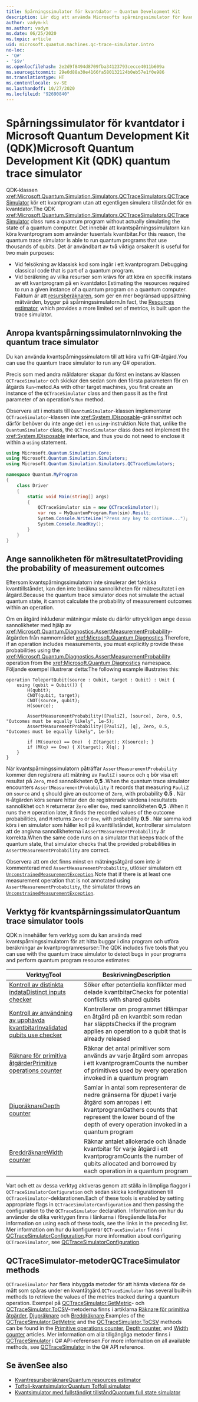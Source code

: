 ```yaml
---
title: Spårningssimulator för kvantdator – Quantum Development Kit
description: Lär dig att använda Microsofts spårningssimulator för kvantdatorer som felsöker klassisk kod och beräknar resurskraven för ett Q#-program.
author: vadym-kl
ms.author: vadym
ms.date: 06/25/2020
ms.topic: article
uid: microsoft.quantum.machines.qc-trace-simulator.intro
no-loc:
- 'Q#'
- '$$v'
ms.openlocfilehash: 2e2d9f8494d8709fba34123793cecce4011b609a
ms.sourcegitcommit: 29e0d88a30e4166fa580132124b0eb57e1f0e986
ms.translationtype: HT
ms.contentlocale: sv-SE
ms.lasthandoff: 10/27/2020
ms.locfileid: "92690840"
---
```

# <a name="microsoft-quantum-development-kit-qdk-quantum-trace-simulator"></a><span data-ttu-id="ab4ed-103">Spårningssimulator för kvantdator i Microsoft Quantum Development Kit (QDK)</span><span class="sxs-lookup"><span data-stu-id="ab4ed-103">Microsoft Quantum Development Kit (QDK) quantum trace simulator</span></span>

<span data-ttu-id="ab4ed-104">QDK-klassen <xref:Microsoft.Quantum.Simulation.Simulators.QCTraceSimulators.QCTraceSimulator> kör ett kvantprogram utan att egentligen simulera tillståndet för en kvantdator.</span><span class="sxs-lookup"><span data-stu-id="ab4ed-104">The QDK <xref:Microsoft.Quantum.Simulation.Simulators.QCTraceSimulators.QCTraceSimulator> class runs a quantum program without actually simulating the state of a quantum computer.</span></span> <span data-ttu-id="ab4ed-105">Det innebär att kvantspårningssimulatorn kan köra kvantprogram som använder tusentals kvantbitar.</span><span class="sxs-lookup"><span data-stu-id="ab4ed-105">For this reason, the quantum trace simulator is able to run quantum programs that use thousands of qubits.</span></span>  <span data-ttu-id="ab4ed-106">Det är användbart av två viktiga orsaker:</span><span class="sxs-lookup"><span data-stu-id="ab4ed-106">It is useful for two main purposes:</span></span> 

* <span data-ttu-id="ab4ed-107">Vid felsökning av klassisk kod som ingår i ett kvantprogram.</span><span class="sxs-lookup"><span data-stu-id="ab4ed-107">Debugging classical code that is part of a quantum program.</span></span> 
* <span data-ttu-id="ab4ed-108">Vid beräkning av vilka resurser som krävs för att köra en specifik instans av ett kvantprogram på en kvantdator.</span><span class="sxs-lookup"><span data-stu-id="ab4ed-108">Estimating the resources required to run a given instance of a quantum program on a quantum computer.</span></span> <span data-ttu-id="ab4ed-109">Faktum är att [resursberäknaren](xref:microsoft.quantum.machines.resources-estimator), som ger en mer begränsad uppsättning mätvärden, bygger på spårningssimulatorn.</span><span class="sxs-lookup"><span data-stu-id="ab4ed-109">In fact, the [Resources estimator](xref:microsoft.quantum.machines.resources-estimator), which provides a more limited set of metrics, is built upon the trace simulator.</span></span>

## <a name="invoking-the-quantum-trace-simulator"></a><span data-ttu-id="ab4ed-110">Anropa kvantspårningssimulatorn</span><span class="sxs-lookup"><span data-stu-id="ab4ed-110">Invoking the quantum trace simulator</span></span>

<span data-ttu-id="ab4ed-111">Du kan använda kvantspårningssimulatorn till att köra valfri Q#-åtgärd.</span><span class="sxs-lookup"><span data-stu-id="ab4ed-111">You can use the quantum trace simulator to run any Q# operation.</span></span>

<span data-ttu-id="ab4ed-112">Precis som med andra måldatorer skapar du först en instans av klassen `QCTraceSimulator` och skickar den sedan som den första parametern för en åtgärds `Run`-metod.</span><span class="sxs-lookup"><span data-stu-id="ab4ed-112">As with other target machines, you first create an instance of the `QCTraceSimulator` class and then pass it as the first parameter of an operation's `Run` method.</span></span>

<span data-ttu-id="ab4ed-113">Observera att i motsats till `QuantumSimulator`-klassen implementerar `QCTraceSimulator`-klassen inte <xref:System.IDisposable>-gränssnittet och därför behöver du inte ange det i en `using`-instruktion.</span><span class="sxs-lookup"><span data-stu-id="ab4ed-113">Note that, unlike the `QuantumSimulator` class, the `QCTraceSimulator` class does not implement the <xref:System.IDisposable> interface, and thus you do not need to enclose it within a `using` statement.</span></span>

```csharp
using Microsoft.Quantum.Simulation.Core;
using Microsoft.Quantum.Simulation.Simulators;
using Microsoft.Quantum.Simulation.Simulators.QCTraceSimulators;

namespace Quantum.MyProgram
{
    class Driver
    {
        static void Main(string[] args)
        {
            QCTraceSimulator sim = new QCTraceSimulator();
            var res = MyQuantumProgram.Run(sim).Result;
            System.Console.WriteLine("Press any key to continue...");
            System.Console.ReadKey();
        }
    }
}
```

## <a name="providing-the-probability-of-measurement-outcomes"></a><span data-ttu-id="ab4ed-114">Ange sannolikheten för mätresultatet</span><span class="sxs-lookup"><span data-stu-id="ab4ed-114">Providing the probability of measurement outcomes</span></span>

<span data-ttu-id="ab4ed-115">Eftersom kvantspårningssimulatorn inte simulerar det faktiska kvanttillståndet, kan den inte beräkna sannolikheten för mätresultatet i en åtgärd.</span><span class="sxs-lookup"><span data-stu-id="ab4ed-115">Because the quantum trace simulator does not simulate the actual quantum state, it cannot calculate the probability of measurement outcomes within an operation.</span></span> 

<span data-ttu-id="ab4ed-116">Om en åtgärd inkluderar mätningar måste du därför uttryckligen ange dessa sannolikheter med hjälp av <xref:Microsoft.Quantum.Diagnostics.AssertMeasurementProbability>-åtgärden från namnområdet <xref:Microsoft.Quantum.Diagnostics>.</span><span class="sxs-lookup"><span data-stu-id="ab4ed-116">Therefore, if an operation includes measurements, you must explicitly provide these probabilities using the <xref:Microsoft.Quantum.Diagnostics.AssertMeasurementProbability> operation from the <xref:Microsoft.Quantum.Diagnostics> namespace.</span></span> <span data-ttu-id="ab4ed-117">Följande exempel illustrerar detta:</span><span class="sxs-lookup"><span data-stu-id="ab4ed-117">The following example illustrates this:</span></span>

```qsharp
operation TeleportQubit(source : Qubit, target : Qubit) : Unit {
    using (qubit = Qubit()) {
        H(qubit);
        CNOT(qubit, target);
        CNOT(source, qubit);
        H(source);

        AssertMeasurementProbability([PauliZ], [source], Zero, 0.5, "Outcomes must be equally likely", 1e-5);
        AssertMeasurementProbability([PauliZ], [q], Zero, 0.5, "Outcomes must be equally likely", 1e-5);

        if (M(source) == One)  { Z(target); X(source); }
        if (M(q) == One) { X(target); X(q); }
    }
}
```

<span data-ttu-id="ab4ed-118">När kvantspårningssimulatorn påträffar `AssertMeasurementProbability` kommer den registrera att mätning av `PauliZ` i `source` och `q` bör visa ett resultat på `Zero`, med sannolikheten **0,5** .</span><span class="sxs-lookup"><span data-stu-id="ab4ed-118">When the quantum trace simulator encounters `AssertMeasurementProbability` it records that measuring `PauliZ` on `source` and `q` should give an outcome of `Zero`, with probability **0.5** .</span></span> <span data-ttu-id="ab4ed-119">När `M`-åtgärden körs senare hittar den de registrerade värdena i resultatets sannolikhet och `M` returnerar `Zero` eller `One`, med sannolikheten **0,5** .</span><span class="sxs-lookup"><span data-stu-id="ab4ed-119">When it runs the `M` operation later, it finds the recorded values of the outcome probabilities, and `M` returns `Zero` or `One`, with probability **0.5** .</span></span> <span data-ttu-id="ab4ed-120">När samma kod körs i en simulator som håller koll på kvanttillståndet, kontrollerar simulatorn att de angivna sannolikheterna i `AssertMeasurementProbability` är korrekta.</span><span class="sxs-lookup"><span data-stu-id="ab4ed-120">When the same code runs on a simulator that keeps track of the quantum state, that simulator checks that the provided probabilities in `AssertMeasurementProbability` are correct.</span></span>

<span data-ttu-id="ab4ed-121">Observera att om det finns minst en mätningsåtgärd som inte är kommenterad med `AssertMeasurementProbability`, utlöser simulatorn ett [`UnconstrainedMeasurementException`](https://docs.microsoft.com/dotnet/api/microsoft.quantum.simulation.simulators.qctracesimulators.unconstrainedmeasurementexception).</span><span class="sxs-lookup"><span data-stu-id="ab4ed-121">Note that if there is at least one measurement operation that is not annotated using `AssertMeasurementProbability`, the simulator throws an [`UnconstrainedMeasurementException`](https://docs.microsoft.com/dotnet/api/microsoft.quantum.simulation.simulators.qctracesimulators.unconstrainedmeasurementexception).</span></span>

## <a name="quantum-trace-simulator-tools"></a><span data-ttu-id="ab4ed-122">Verktyg för kvantspårningssimulator</span><span class="sxs-lookup"><span data-stu-id="ab4ed-122">Quantum trace simulator tools</span></span>

<span data-ttu-id="ab4ed-123">QDK:n innehåller fem verktyg som du kan använda med kvantspårningssimulatorn för att hitta buggar i dina program och utföra beräkningar av kvantprogramresurser:</span><span class="sxs-lookup"><span data-stu-id="ab4ed-123">The QDK includes five tools that you can use with the quantum trace simulator to detect bugs in your programs and perform quantum program resource estimates:</span></span> 

|<span data-ttu-id="ab4ed-124">Verktyg</span><span class="sxs-lookup"><span data-stu-id="ab4ed-124">Tool</span></span> | <span data-ttu-id="ab4ed-125">Beskrivning</span><span class="sxs-lookup"><span data-stu-id="ab4ed-125">Description</span></span> |
|-----| -----|
|[<span data-ttu-id="ab4ed-126">Kontroll av distinkta indata</span><span class="sxs-lookup"><span data-stu-id="ab4ed-126">Distinct inputs checker</span></span>](xref:microsoft.quantum.machines.qc-trace-simulator.distinct-inputs) |<span data-ttu-id="ab4ed-127">Söker efter potentiella konflikter med delade kvantbitar</span><span class="sxs-lookup"><span data-stu-id="ab4ed-127">Checks for potential conflicts with shared qubits</span></span> |
|[<span data-ttu-id="ab4ed-128">Kontroll av användning av upphävda kvantbitar</span><span class="sxs-lookup"><span data-stu-id="ab4ed-128">Invalidated qubits use checker</span></span>](xref:microsoft.quantum.machines.qc-trace-simulator.invalidated-qubits)  |<span data-ttu-id="ab4ed-129">Kontrollerar om programmet tillämpar en åtgärd på en kvantbit som redan har släppts</span><span class="sxs-lookup"><span data-stu-id="ab4ed-129">Checks if the program applies an operation to a qubit that is already released</span></span> |
|[<span data-ttu-id="ab4ed-130">Räknare för primitiva åtgärder</span><span class="sxs-lookup"><span data-stu-id="ab4ed-130">Primitive operations counter</span></span>](xref:microsoft.quantum.machines.qc-trace-simulator.primitive-counter)  | <span data-ttu-id="ab4ed-131">Räknar det antal primitiver som används av varje åtgärd som anropas i ett kvantprogram</span><span class="sxs-lookup"><span data-stu-id="ab4ed-131">Counts the number of primitives used by every operation invoked in a quantum program</span></span>  |
|[<span data-ttu-id="ab4ed-132">Djupräknare</span><span class="sxs-lookup"><span data-stu-id="ab4ed-132">Depth counter</span></span>](xref:microsoft.quantum.machines.qc-trace-simulator.depth-counter)  |<span data-ttu-id="ab4ed-133">Samlar in antal som representerar de nedre gränserna för djupet i varje åtgärd som anropas i ett kvantprogram</span><span class="sxs-lookup"><span data-stu-id="ab4ed-133">Gathers counts that represent the lower bound of the depth of every operation invoked in a quantum program</span></span>   |
|[<span data-ttu-id="ab4ed-134">Breddräknare</span><span class="sxs-lookup"><span data-stu-id="ab4ed-134">Width counter</span></span>](xref:microsoft.quantum.machines.qc-trace-simulator.width-counter)  |<span data-ttu-id="ab4ed-135">Räknar antalet allokerade och lånade kvantbitar för varje åtgärd i ett kvantprogram</span><span class="sxs-lookup"><span data-stu-id="ab4ed-135">Counts the number of qubits allocated and borrowed by each operation in a quantum program</span></span> |

<span data-ttu-id="ab4ed-136">Vart och ett av dessa verktyg aktiveras genom att ställa in lämpliga flaggor i `QCTraceSimulatorConfiguration` och sedan skicka konfigurationen till `QCTraceSimulator`-deklarationen.</span><span class="sxs-lookup"><span data-stu-id="ab4ed-136">Each of these tools is enabled by setting appropriate flags in `QCTraceSimulatorConfiguration` and then passing the configuration to the `QCTraceSimulator` declaration.</span></span> <span data-ttu-id="ab4ed-137">Information om hur du använder de olika verktygen finns i länkarna i föregående lista.</span><span class="sxs-lookup"><span data-stu-id="ab4ed-137">For information on using each of these tools, see the links in the preceding list.</span></span> <span data-ttu-id="ab4ed-138">Mer information om hur du konfigurerar `QCTraceSimulator` finns i [QCTraceSimulatorConfiguration](xref:Microsoft.Quantum.Simulation.Simulators.QCTraceSimulators.QCTraceSimulatorConfiguration).</span><span class="sxs-lookup"><span data-stu-id="ab4ed-138">For more information about configuring `QCTraceSimulator`, see [QCTraceSimulatorConfiguration](xref:Microsoft.Quantum.Simulation.Simulators.QCTraceSimulators.QCTraceSimulatorConfiguration).</span></span>

## <a name="qctracesimulator-methods"></a><span data-ttu-id="ab4ed-139">QCTraceSimulator-metoder</span><span class="sxs-lookup"><span data-stu-id="ab4ed-139">QCTraceSimulator methods</span></span>

<span data-ttu-id="ab4ed-140">`QCTraceSimulator` har flera inbyggda metoder för att hämta värdena för de mått som spåras under en kvantåtgärd.</span><span class="sxs-lookup"><span data-stu-id="ab4ed-140">`QCTraceSimulator` has several built-in methods to retrieve the values of the metrics tracked during a quantum operation.</span></span> <span data-ttu-id="ab4ed-141">Exempel på [QCTraceSimulator.GetMetric](https://docs.microsoft.com/dotnet/api/microsoft.quantum.simulation.simulators.qctracesimulators.qctracesimulator.getmetric)- och [QCTraceSimulator.ToCSV](https://docs.microsoft.com/dotnet/api/microsoft.quantum.simulation.simulators.qctracesimulators.qctracesimulator.tocsv)-metoderna finns i artiklarna [Räknare för primitiva åtgärder](xref:microsoft.quantum.machines.qc-trace-simulator.primitive-counter), [Djupräknare](xref:microsoft.quantum.machines.qc-trace-simulator.depth-counter) och [Breddräknare](xref:microsoft.quantum.machines.qc-trace-simulator.width-counter).</span><span class="sxs-lookup"><span data-stu-id="ab4ed-141">Examples of the [QCTraceSimulator.GetMetric](https://docs.microsoft.com/dotnet/api/microsoft.quantum.simulation.simulators.qctracesimulators.qctracesimulator.getmetric) and the [QCTraceSimulator.ToCSV](https://docs.microsoft.com/dotnet/api/microsoft.quantum.simulation.simulators.qctracesimulators.qctracesimulator.tocsv) methods can be found in the [Primitive operations counter](xref:microsoft.quantum.machines.qc-trace-simulator.primitive-counter), [Depth counter](xref:microsoft.quantum.machines.qc-trace-simulator.depth-counter), and [Width counter](xref:microsoft.quantum.machines.qc-trace-simulator.width-counter) articles.</span></span> <span data-ttu-id="ab4ed-142">Mer information om alla tillgängliga metoder finns i [QCTraceSimulator](xref:Microsoft.Quantum.Simulation.Simulators.QCTraceSimulators.QCTraceSimulator) i Q# API-referensen.</span><span class="sxs-lookup"><span data-stu-id="ab4ed-142">For more information on all available methods, see [QCTraceSimulator](xref:Microsoft.Quantum.Simulation.Simulators.QCTraceSimulators.QCTraceSimulator) in the Q# API reference.</span></span>  

## <a name="see-also"></a><span data-ttu-id="ab4ed-143">Se även</span><span class="sxs-lookup"><span data-stu-id="ab4ed-143">See also</span></span>

- [<span data-ttu-id="ab4ed-144">Kvantresursberäknare</span><span class="sxs-lookup"><span data-stu-id="ab4ed-144">Quantum resources estimator</span></span>](xref:microsoft.quantum.machines.resources-estimator)
- [<span data-ttu-id="ab4ed-145">Toffoli-kvantsimulator</span><span class="sxs-lookup"><span data-stu-id="ab4ed-145">Quantum Toffoli simulator</span></span>](xref:microsoft.quantum.machines.toffoli-simulator)
- [<span data-ttu-id="ab4ed-146">Kvantsimulator med fullständigt tillstånd</span><span class="sxs-lookup"><span data-stu-id="ab4ed-146">Quantum full state simulator</span></span>](xref:microsoft.quantum.machines.full-state-simulator) 